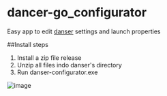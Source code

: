 # dancer-go_configurator
Easy app to edit [danser](https://github.com/Wieku/danser-go) settings and launch properties

##Install steps

1. Install a zip file release
2. Unzip all files indo danser's directory
3. Run danser-configurator.exe 

![image](https://cdn.discordapp.com/attachments/788349108678688792/861278191099314176/unknown.png)
